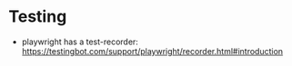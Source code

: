 # Testing

-   playwright has a test-recorder: https://testingbot.com/support/playwright/recorder.html#introduction
